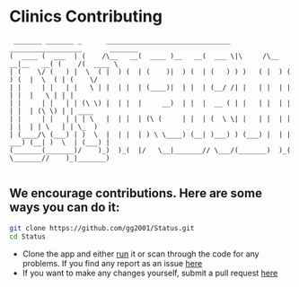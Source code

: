 # Clinics Contributing

```
 _______ _______ _      _______________________________         __________________       _______ 
(  ____ (  ___  | (    /\__   __(  ____ )__   __(  ___ \|\     /\__   __|__   __( (    /(  ____ \
| (    \/ (   ) |  \  ( |  ) (  | (    )|  ) (  | (   ) ) )   ( |  ) (     ) (  |  \  ( | (    \/
| |     | |   | |   \ | |  | |  | (____)|  | |  | (__/ /| |   | |  | |     | |  |   \ | | |      
| |     | |   | | (\ \) |  | |  |     __)  | |  |  __ ( | |   | |  | |     | |  | (\ \) | | ____ 
| |     | |   | | | \   |  | |  | (\ (     | |  | (  \ \| |   | |  | |     | |  | | \   | | \_  )
| (____/\ (___) | )  \  |  | |  | ) \ \____) (__| )___) ) (___) |  | |  ___) (__| )  \  | (___) |
(_______(_______)/    )_)  )_(  |/   \__|_______// \___/(_______)  )_(  \_______//    )_|_______)
                                                                                                 
```

## We encourage contributions. Here are some ways you can do it:

```bash
git clone https://github.com/gg2001/Status.git
cd Status
```
* Clone the app and either [run](https://github.com/gg2001/Status/blob/master/RUN.md) it or scan through the code for any problems. If you find any report as an issue [here](https://github.com/gg2001/Status/issues)
* If you want to make any changes yourself, submit a pull request [here](https://github.com/gg2001/Status/pulls)